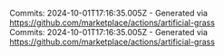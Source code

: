 Commits: 2024-10-01T17:16:35.005Z - Generated via https://github.com/marketplace/actions/artificial-grass
<br>
Commits: 2024-10-01T17:16:35.005Z - Generated via https://github.com/marketplace/actions/artificial-grass
<br>
